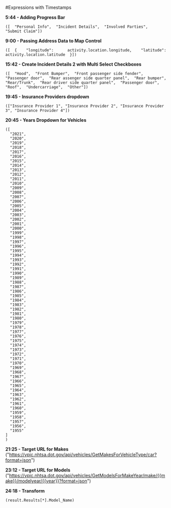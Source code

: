 #Expressions with Timestamps

**5:44 - Adding Progress Bar**
```
([  "Personal Info",  "Incident Details",  "Involved Parties",  "Submit Claim"])
```

**9:00 - Passing Address Data to Map Control**
```
([  {    "longitude":      activity.location.longitude,    "latitude":      activity.location.latitude  }])
```

**15:42 - Create Incident Details 2 with Multi Select Checkboxes**
```
([  "Hood",  "Front Bumper",  "Front passenger side fender",  "Passenger door",  "Rear assenger side quarter panel",  "Rear bumper",  "Rear/Trunk",  "Rear driver side quarter panel",  "Passenger door",  "Roof",  "Undercarriage",  "Other"]) 
```

**19:45 - Insurance Providers dropdown**
```
(["Insurance Provider 1", "Insurance Provider 2", "Insurance Provider 3", "Insurance Provider 4"])
```
**20:45 - Years Dropdown for Vehicles**
```
([
  "2021",
  "2020",
  "2019",
  "2018",
  "2017",
  "2016",
  "2015",
  "2014",
  "2013",
  "2012",
  "2011",
  "2010",
  "2009",
  "2008",
  "2007",
  "2006",
  "2005",
  "2004",
  "2003",
  "2002",
  "2001",
  "2000",
  "1999",
  "1998",
  "1997",
  "1996",
  "1995",
  "1994",
  "1993",
  "1992",
  "1991",
  "1990",
  "1989",
  "1988",
  "1987",
  "1986",
  "1985",
  "1984",
  "1983",
  "1982",
  "1981",
  "1980",
  "1979",
  "1978",
  "1977",
  "1976",
  "1975",
  "1974",
  "1973",
  "1972",
  "1971",
  "1970",
  "1969",
  "1968",
  "1967",
  "1966",
  "1965",
  "1964",
  "1963",
  "1962",
  "1961",
  "1960",
  "1959",
  "1958",
  "1957",
  "1956",
  "1955"
]
)
```
**21:25 - Target URL for Makes**
("https://vpic.nhtsa.dot.gov/api/vehicles/GetMakesForVehicleType/car?format=json")

**23:12 - Target URL for Models**
("https://vpic.nhtsa.dot.gov/api/vehicles/GetModelsForMakeYear/make/{{make}}/modelyear/{{year}}?format=json")

**24:18 - Transform**
```
(result.Results[*].Model_Name)
```
